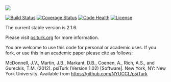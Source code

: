 <img src="https://psiturk.org/static/images/psiturk_logo_README.png">

[![Build Status](https://travis-ci.org/NYUCCL/psiTurk.png?branch=master)](https://travis-ci.org/NYUCCL/psiTurk)
[![Coverage Status](http://coveralls.io/repos/NYUCCL/psiTurk/badge.png?branch=master)](http://coveralls.io/r/NYUCCL/psiTurk?branch=master)
[![Code Health](https://landscape.io/github/NYUCCL/psiTurk/master/landscape.png)](https://landscape.io/github/NYUCCL/psiTurk/master)
[![License](http://img.shields.io/badge/license-MIT-red.svg)](http://en.wikipedia.org/wiki/MIT_License)

The current stable version is 2.1.6.

Please visit [psiturk.org](https://psiturk.org) for more information.

You are welcome to use this code for personal or academic uses. If you fork,
or use this in an academic paper please cite as follows:

McDonnell, J.V., Martin, J.B., Markant, D.B., Coenen, A., Rich, A.S., and Gureckis, T.M. 
(2012). psiTurk (Version 1.02) [Software]. New York, NY: New York University. 
Available from https://github.com/NYUCCL/psiTurk

